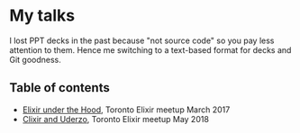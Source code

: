# My talks

I lost PPT decks in the past because "not source code" so you pay less attention to them. Hence
me switching to a text-based format for decks and Git goodness.

## Table of contents

* [Elixir under the Hood](2017-03-elixir-under-the-hood), Toronto Elixir meetup March 2017
* [Clixir and Uderzo](2018-05-uderzo-clixir), Toronto Elixir meetup May 2018
